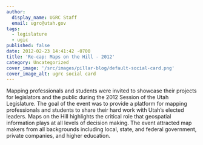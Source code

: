 ```yaml
---
author:
  display_name: UGRC Staff
  email: ugrc@utah.gov
tags:
  - legislature
  - ugic
published: false
date: 2012-02-23 14:41:42 -0700
title: 'Re-cap: Maps on the Hill - 2012'
category: Uncategorized
cover_image: '/src/images/pillar-blog/default-social-card.png'
cover_image_alt: ugrc social card
---
```


Mapping professionals and students were invited to showcase their projects for legislators and the public during the 2012 Session of the Utah Legislature. The goal of the event was to provide a platform for mapping professionals and students to share their hard work with Utah’s elected leaders. Maps on the Hill highlights the critical role that geospatial information plays at all levels of decision making. The event attracted map makers from all backgrounds including local, state, and federal government, private companies, and higher education.
